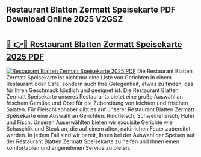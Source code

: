 ## Restaurant Blatten Zermatt Speisekarte PDF Download Online 2025 V2GSZ

# <h2><a href="http://gcb6he.nevu.top/?p=Restaurant+Blatten+Zermatt+Speisekarte">🔗 👉🔴 Restaurant Blatten Zermatt Speisekarte 2025 PDF</a></h2>

[![Restaurant Blatten Zermatt Speisekarte 2025 PDF](https://i.imgur.com/dBaPXMq.png)](http://gcb6he.nevu.top/?p=Restaurant+Blatten+Zermatt+Speisekarte)
Die Restaurant Blatten Zermatt Speisekarte ist nicht nur eine Liste von Gerichten in einem Restaurant oder Café, sondern auch Ihre Gelegenheit, etwas zu finden, das für Ihren Geschmack köstlich und geeignet ist. Die Restaurant Blatten Zermatt Speisekarte unseres Restaurants bietet eine große Auswahl an frischem Gemüse und Obst für die Zubereitung von leichten und frischen Salaten. Für Fleischliebhaber gibt es auf unserer Restaurant Blatten Zermatt Speisekarte eine Auswahl an Gerichten: Rindfleisch, Schweinefleisch, Huhn und Fisch. Unseren Auserwählten bieten wir exquisite Gerichte wie Schaschlik und Steak an, die auf einem alten, natürlichen Feuer zubereitet werden. In jedem Fall sind wir bereit, Ihnen bei der Auswahl der Speisen auf der Restaurant Blatten Zermatt Speisekarte zu helfen und Ihnen einen komfortablen und angenehmen Service zu bieten.
